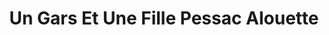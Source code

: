 ---
title: "Un Gars Et Une Fille Pessac Alouette"
url: /pessac/un-gars-et-une-fille-pessac-alouette/
shop: coiffeur
---